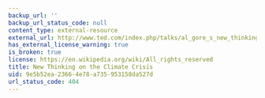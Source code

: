 ```yaml
---
backup_url: ''
backup_url_status_code: null
content_type: external-resource
external_url: http://www.ted.com/index.php/talks/al_gore_s_new_thinking_on_the_climate_crisis.html
has_external_license_warning: true
is_broken: true
license: https://en.wikipedia.org/wiki/All_rights_reserved
title: New Thinking on the Climate Crisis
uid: 9e5b52ea-2366-4e78-a735-953158da527d
url_status_code: 404
---
```

